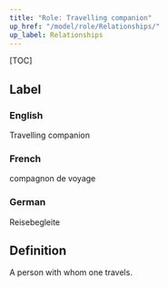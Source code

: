 ```yaml
---
title: "Role: Travelling companion"
up_href: "/model/role/Relationships/"
up_label: Relationships
---
```


[TOC]

## Label

### English
Travelling companion

### French
compagnon de voyage

### German
Reisebegleite

## Definition
A person with whom one travels.
